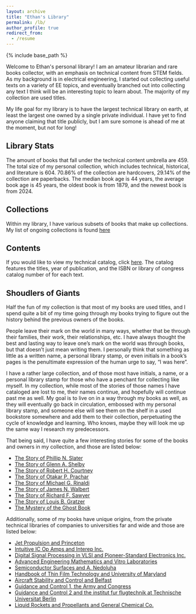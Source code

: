 ```yaml
---
layout: archive
title: "Ethan's Library"
permalink: /lb/
author_profile: true
redirect_from:
  - /resume
---
```


{% include base_path %}

Welcome to Ethan's personal library! I am an amateur librarian and rare books collector, with an emphasis on technical content from STEM fields. As my background is in electrical engineering, I started out collecting useful texts on a variety of EE topics, and eventually branched out into collecting any text I think will be an interesting topic to learn about. The majority of my collection are used titles.

My life goal for my library is to have the largest technical library on earth, at least the largest one owned by a single private individual. I have yet to find anyone claiming that title publicly, but I am sure somone is ahead of me at the moment, but not for long!

## Library Stats
The amount of books that fall under the technical content umbrella are 459. The total size of my personal collection, which includes technical, historical, and literature is 604. 70.86% of the collection are hardcovers, 29.14% of the collection are paperbacks. The median book age is 44 years, the average book age is 45 years, the oldest book is from 1879, and the newest book is from 2024.

## Collections
Within my library, I have various subsets of books that make up collections. My list of ongoing collections is found [here](https://ethanthoben.github.io//collections/)

## Contents
If you would like to view my technical catalog, click [here](https://ethanthoben.github.io//catalog/). The catalog features the titles, year of publication, and the ISBN or library of congress catalog number of for each text.

## Shoudlers of Giants
Half the fun of my collection is that most of my books are used titles, and I spend quite a bit of my time going through my books trying to figure out the history behind the previous owners of the books.

People leave their mark on the world in many ways, whether that be through their families, their work, their relationships, etc. I have always thought the best and lasting way to leave one’s mark on the world was through books, but that doesn’t just mean writing them. I personally think that something as little as a written name, a personal library stamp, or even initials in a book’s pages is the penultimate expression of the human urge to say, “I was here”. 

I have a rather large collection, and of those most have initials, a name, or a personal library stamp for those who have a penchant for collecting like myself. In my collection, while most of the stories of those names I have cataloged are lost to me, their names continue, and hopefully will continue past me as well. My goal is to live on in a way through my books as well, as they will eventually go back in circulation, embossed with my personal library stamp, and someone else will see them on the shelf in a used bookstore somewhere and add them to their collection, perpetuating the cycle of knowledge and learning. Who knows, maybe they will look me up the same way I research my predecessors.

That being said, I have quite a few interesting stories for some of the books and owners in my collection, and those are listed below:
* [The Story of Phillip N. Slater](https://ethanthoben.github.io//story-1/)
* [The Story of Glenn A. Shelby](https://ethanthoben.github.io//story-2/)
* [The Story of Robert H. Courtney](https://ethanthoben.github.io//story-3/)
* [The Story of Otakar P. Prachar](https://ethanthoben.github.io//story-18/)
* [The Story of Michael G. Rinaldi](https://ethanthoben.github.io//story-4/)
* [The Story of James N. Walbert](https://ethanthoben.github.io//story-5/)
* [The Story of Richard F. Sawyer](https://ethanthoben.github.io//story-19/)
* [The Story of Louis B. Gratzer](https://ethanthoben.github.io//story-8/)
* [The Mystery of the Ghost Book](https://ethanthoben.github.io//story-6/)

Additionally, some of my books have unique origins, from the private technical libraries of companies to universities far and wide and those are listed below:
* [Jet Propulsion and Princeton](https://ethanthoben.github.io//story-7/)
* [Intuitive IC Op Amps and Interep Inc.](https://ethanthoben.github.io//story-9/)
* [Digital Signal Processing in VLSI and Pioneer-Standard Electronics Inc.](https://ethanthoben.github.io//story-10/)
* [Advanced Engineering Mathematics and Vitro Laboratories](https://ethanthoben.github.io//story-11/)
* [Semiconductor Surfaces and A. Nedoluha](https://ethanthoben.github.io//story-12/)
* [Handbook of Thin Film Technology and University of Maryland](https://ethanthoben.github.io//story-13/)
* [Aircraft Stability and Control and Belfast](https://ethanthoben.github.io//story-14/)
* [Guidance and Control 1, the Army and Congress](https://ethanthoben.github.io//story-15/)
* [Guidance and Control 2 and the institut fur flugtechnik at Technische Universitat Berlin](https://ethanthoben.github.io//story-16/)
* [Liquid Rockets and Propellants and General Chemical Co.](https://ethanthoben.github.io//story-17/)